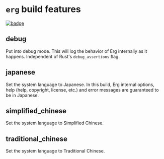 # `erg` build features

[![badge](https://img.shields.io/endpoint.svg?url=https%3A%2F%2Fgezf7g7pd5.execute-api.ap-northeast-1.amazonaws.com%2Fdefault%2Fsource_up_to_date%3Fowner%3Derg-lang%26repos%3Derg%26ref%3Dmain%26path%3Ddoc/EN/dev_guide/build_features.md%26commit_hash%3Dfc7a25a8d86c208fb07beb70ccc19e4722c759d3)](https://gezf7g7pd5.execute-api.ap-northeast-1.amazonaws.com/default/source_up_to_date?owner=erg-lang&repos=erg&ref=main&path=doc/EN/dev_guide/build_features.md&commit_hash=fc7a25a8d86c208fb07beb70ccc19e4722c759d3)

## debug

Put into debug mode. This will log the behavior of Erg internally as it happens.
Independent of Rust's `debug_assertions` flag.

## japanese

Set the system language to Japanese.
In this build, Erg internal options, help (help, copyright, license, etc.) and error messages are guaranteed to be in Japanese.

## simplified_chinese

Set the system language to Simplified Chinese.

## traditional_chinese

Set the system language to Traditional Chinese.
